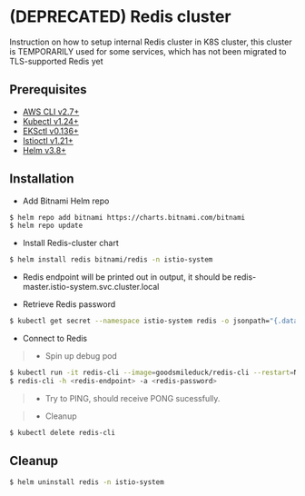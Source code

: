 # (DEPRECATED) Redis cluster
Instruction on how to setup internal Redis cluster in K8S cluster, this cluster is TEMPORARILY used for some services, which has not been migrated to TLS-supported Redis yet

## Prerequisites
* [AWS CLI v2.7+](https://docs.aws.amazon.com/cli/latest/userguide/getting-started-install.html)
* [Kubectl v1.24+](https://kubernetes.io/docs/tasks/tools/install-kubectl-linux/)
* [EKSctl v0.136+](https://docs.aws.amazon.com/eks/latest/userguide/eksctl.html)
* [Istioctl v1.21+](https://istio.io/latest/docs/setup/install/istioctl/)
* [Helm v3.8+](https://helm.sh/docs/intro/install/)

## Installation

* Add Bitnami Helm repo

```sh
$ helm repo add bitnami https://charts.bitnami.com/bitnami
$ helm repo update
```

* Install Redis-cluster chart

```sh
$ helm install redis bitnami/redis -n istio-system
```

* Redis endpoint will be printed out in output, it should be redis-master.istio-system.svc.cluster.local

* Retrieve Redis password

```sh
$ kubectl get secret --namespace istio-system redis -o jsonpath="{.data.redis-password}" | base64 -d
```

* Connect to Redis

> - Spin up debug pod

```sh
$ kubectl run -it redis-cli --image=goodsmileduck/redis-cli --restart=Never --rm -- sh
$ redis-cli -h <redis-endpoint> -a <redis-password>
```


> - Try to PING, should receive PONG sucessfully.

> - Cleanup

```sh
$ kubectl delete redis-cli
```

## Cleanup

```sh
$ helm uninstall redis -n istio-system
```






